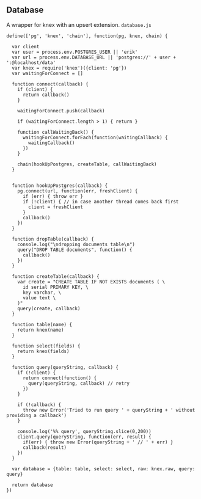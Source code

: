 Database
--------

A wrapper for knex with an upsert extension. `database.js`

    define(['pg', 'knex', 'chain'], function(pg, knex, chain) {

      var client
      var user = process.env.POSTGRES_USER || 'erik'
      var url = process.env.DATABASE_URL || 'postgres://' + user + ':@localhost/data'
      var knex = require('knex')({client: 'pg'})
      var waitingForConnect = []

      function connect(callback) {
        if (client) {
          return callback() 
        }

        waitingForConnect.push(callback)

        if (waitingForConnect.length > 1) { return }

        function callWaitingBack() {
          waitingForConnect.forEach(function(waitingCallback) { 
            waitingCallback() 
          })
        }

        chain(hookUpPostgres, createTable, callWaitingBack)
      }


      function hookUpPostgres(callback) {
        pg.connect(url, function(err, freshClient) {
          if (err) { throw err }
          if (!client) { // in case another thread comes back first
            client = freshClient
          }
          callback()
        })
      }

      function dropTable(callback) {
        console.log("\ndropping documents table\n")
        query("DROP TABLE documents", function() {
          callback()
        })
      }

      function createTable(callback) {
        var create = "CREATE TABLE IF NOT EXISTS documents ( \
          id serial PRIMARY KEY, \
          key varchar, \
          value text \
        )"
        query(create, callback)
      }

      function table(name) {
        return knex(name)
      }

      function select(fields) {
        return knex(fields)
      }

      function query(queryString, callback) {
        if (!client) {
          return connect(function() {
            query(queryString, callback) // retry
          })
        }

        if (!callback) {
          throw new Error('Tried to run query ' + queryString + ' without providing a callback')
        }

        console.log('%% query', queryString.slice(0,200))
        client.query(queryString, function(err, result) {
          if(err) { throw new Error(queryString + ' // ' + err) }
          callback(result)
        })
      }

      var database = {table: table, select: select, raw: knex.raw, query: query}

      return database
    })
